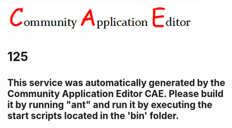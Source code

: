 ![CAE](https://github.com/PhilCAEOrg/application-139/blob/master/microservice-125/img/logo.png)  

125
===================


This service was automatically generated by the Community Application Editor CAE. Please build it by running "ant" and run it by executing the start scripts located in the 'bin' folder.
---------------
